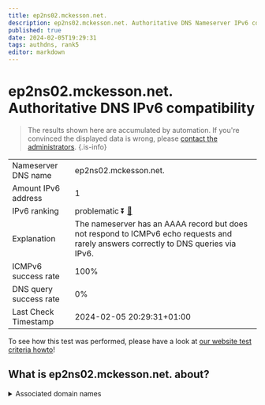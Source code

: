 ```yaml
---
title: ep2ns02.mckesson.net.
description: ep2ns02.mckesson.net. Authoritative DNS Nameserver IPv6 compatibility
published: true
date: 2024-02-05T19:29:31
tags: authdns, rank5
editor: markdown
---
```


# ep2ns02.mckesson.net. Authoritative DNS IPv6 compatibility

> The results shown here are accumulated by automation. If you're convinced the displayed data is wrong, please [contact the administrators](/howto/chat). 
{.is-info}




|   |   |
| - | - |
| Nameserver DNS name | ep2ns02.mckesson.net.
| Amount IPv6 address | 1
| IPv6 ranking | problematic :arrow_double_down: [🔗](/howto/ranking) |
| Explanation | The nameserver has an AAAA record but does not respond to ICMPv6 echo requests and rarely answers correctly to DNS queries via IPv6. |
| ICMPv6 success rate | 100%|
| DNS query success rate | 0% |
| Last Check Timestamp | 2024-02-05 20:29:31+01:00 |

To see how this test was performed, please have a look at [our website test criteria howto](/howto/testcriteria/authdns)!


## What is ep2ns02.mckesson.net. about?






<details>
<summary>Associated domain names</summary>

www.mckesson.com

</details>
